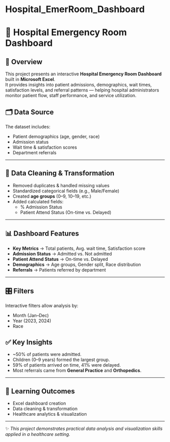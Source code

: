 # Hospital_EmerRoom_Dashboard
# 🏥 Hospital Emergency Room Dashboard

## 📌 Overview
This project presents an interactive **Hospital Emergency Room Dashboard** built in **Microsoft Excel**.  
It provides insights into patient admissions, demographics, wait times, satisfaction levels, and referral patterns — helping hospital administrators monitor patient flow, staff performance, and service utilization.  


## 🗂 Data Source
The dataset includes:
- Patient demographics (age, gender, race)  
- Admission status  
- Wait time & satisfaction scores  
- Department referrals  

---

## 🔄 Data Cleaning & Transformation
- Removed duplicates & handled missing values  
- Standardized categorical fields (e.g., Male/Female)  
- Created **age groups** (0–9, 10–19, etc.)  
- Added calculated fields:  
  - % Admission Status  
  - Patient Attend Status (On-time vs. Delayed)  

---

## 📊 Dashboard Features
- **Key Metrics** → Total patients, Avg. wait time, Satisfaction score  
- **Admission Status** → Admitted vs. Not admitted  
- **Patient Attend Status** → On-time vs. Delayed  
- **Demographics** → Age groups, Gender split, Race distribution  
- **Referrals** → Patients referred by department  

---

## 🎛 Filters
Interactive filters allow analysis by:
- Month (Jan–Dec)  
- Year (2023, 2024)  
- Race  


## ✅ Key Insights
- ~50% of patients were admitted.  
- Children (0–9 years) formed the largest group.  
- 59% of patients arrived on time, 41% were delayed.  
- Most referrals came from **General Practice** and **Orthopedics**.  

---

## 📌 Learning Outcomes
- Excel dashboard creation  
- Data cleaning & transformation  
- Healthcare analytics & visualization  

---
✨ *This project demonstrates practical data analysis and visualization skills applied in a healthcare setting.*  
